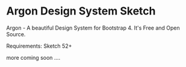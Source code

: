 # Argon Design System Sketch
Argon - A beautiful Design System for Bootstrap 4. 
It's Free and Open Source.

Requirements:
Sketch 52+

more coming soon ....
